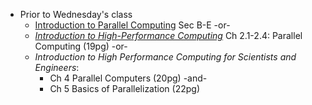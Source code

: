 - Prior to Wednesday's class
   + [Introduction to Parallel Computing](https://computing.llnl.gov/tutorials/parallel_comp/) Sec B-E -or-
   + [_Introduction to High-Performance Computing_](https://doi.org/10.5281/zenodo.49897) Ch 2.1-2.4: Parallel Computing (19pg) -or-
   + _Introduction to High Performance Computing for Scientists and Engineers_:
      - Ch 4 Parallel Computers (20pg) -and-
      - Ch 5 Basics of Parallelization (22pg)

